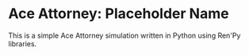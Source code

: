 Ace Attorney: Placeholder Name
==============



This is a simple Ace Attorney simulation written in Python using Ren'Py libraries.



